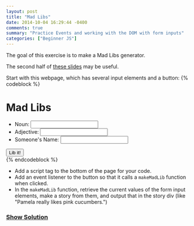 ```yaml
---
layout: post
title: "Mad Libs"
date: 2014-10-04 16:29:44 -0400
comments: true
summary: "Practice Events and working with the DOM with form inputs"
categories: ["Beginner JS"]
---
```


The goal of this exercise is to make a Mad Libs generator.

The second half of [these slides](http://www.teaching-materials.org/javascript/slides/animevents.html) may be useful.

Start with this webpage, which has several input elements and a button:
{% codeblock %}
  <!DOCTYPE html>
  <html>
  <head>
    <meta charset="utf-8" />
    <title></title>
  </head>
  <body>
    <h1>Mad Libs</h1>
    <ul>
      <li>Noun: <input type="text" id="noun">
      <li>Adjective: <input type="text" id="adjective">
      <li>Someone's Name: <input type="text" id="name">
    </ul>
    <button id="lib-button">Lib it!</button>
    <div id="story"></div>
  </body>
  </html>
{% endcodeblock %} 

- Add a script tag to the bottom of the page for your code.
- Add an event listener to the button so that it calls a `makeMadLib` function when clicked.
- In the `makeMadLib` function, retrieve the current values of the form input elements, make a story from them, and output that in the story div (like "Pamela really likes pink cucumbers.")

### [Show Solution](/files/beg_js/madlibs_solution.js)